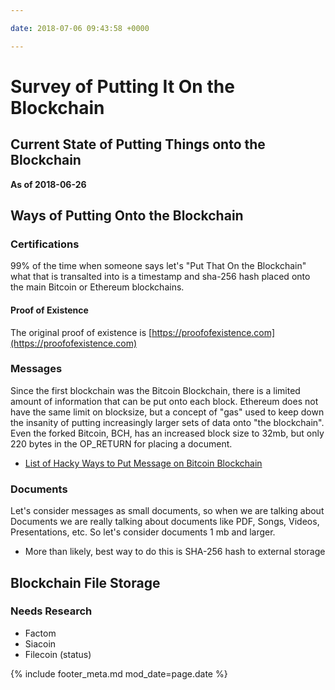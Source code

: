 ```yaml
---

date: 2018-07-06 09:43:58 +0000

---
```


# Survey of Putting It On the Blockchain
## Current State of Putting Things onto the Blockchain

__As of 2018-06-26__

## Ways of Putting Onto the Blockchain

### Certifications

99% of the time when someone says let's "Put That On the Blockchain" what that
is transalted into is a timestamp and sha-256 hash placed onto the main Bitcoin or
Ethereum blockchains. 

#### Proof of Existence

The original proof of existence is [https://proofofexistence.com](https://proofofexistence.com)

### Messages

Since the first blockchain was the Bitcoin Blockchain, there is a limited
amount of information that can be put onto each block. Ethereum does not have
the same limit on blocksize, but a concept of "gas" used to keep down the
insanity of putting increasingly larger sets of data onto "the blockchain". Even
the forked Bitcoin, BCH, has an increased block size to 32mb, but only 220 bytes
in the OP_RETURN for placing a document.

- [List of Hacky Ways to Put Message on Bitcoin Blockchain](https://www.quora.com/Bitcoin-How-can-I-leave-a-message-in-the-block-chain/answer/Adam-Tache)

### Documents

Let's consider messages as small documents, so when we are talking about 
Documents we are really talking about documents like PDF, Songs, Videos, 
Presentations, etc. So let's consider documents 1 mb and larger.

- More than likely, best way to do this is SHA-256 hash to external storage

## Blockchain File Storage

### Needs Research

- Factom
- Siacoin
- Filecoin (status)

{% include footer_meta.md mod_date=page.date %}

